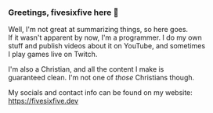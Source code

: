 ### Greetings, fivesixfive here 👋

Well, I'm not great at summarizing things, so here goes.\
If it wasn't apparent by now, I'm a programmer. I do my own\
stuff and publish videos about it on YouTube, and sometimes\
I play games live on Twitch.

I'm also a Christian, and all the content I make is\
guaranteed clean. I'm not one of _those_ Christians though.

My socials and contact info can be found
on my website:\
https://fivesixfive.dev
